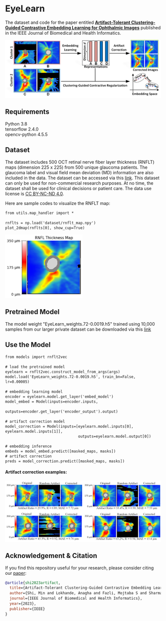 # EyeLearn

The dataset and code for the paper entitled [**Artifact-Tolerant Clustering-Guided Contrastive Embedding Learning for Ophthalmic Images**](https://ieeexplore.ieee.org/document/10159482) published in the IEEE Journal of Biomedical and Health Informatics.

<img src="imgs/Fig1.png" width="700">

## Requirements
Python 3.8 <br/>
tensorflow 2.4.0 <br/>
opencv-python 4.5.5

## Dataset
The dataset includes 500 OCT retinal nerve fiber layer thickness (RNFLT) maps (dimension 225 x 225) from 500 unique glaucoma patients. The glaucoma label and visual field mean deviation (MD) information are also included in the data. The dataset can be accessed via this [link](https://ophai.hms.harvard.edu/datasets/harvard-gd500/). This dataset can only be used for non-commercial research purposes. At no time, the dataset shall be used for clinical decisions or patient care. The data use license is [CC BY-NC-ND 4.0](https://creativecommons.org/licenses/by-nc-nd/4.0/).

Here are sample codes to visualize the RNFLT map:
````
from utils.map_handler import *

rnflts = np.load('dataset/rnflt_map.npy')
plot_2dmap(rnflts[0], show_cup=True)
````
<img src="imgs/Fig2.png" width="250">

## Pretrained Model
The model weight "EyeLearn_weights.72-0.0019.h5" trained using 10,000 samples from our larger private dataset can be downloaded via this [link](https://ophai.hms.harvard.edu/datasets/harvard-gd500/)


## Use the Model
````
from models import rnflt2vec

# load the pretrained model
eyelearn = rnflt2vec.construct_model_from_args(args)
model.load('EyeLearn_weights.72-0.0019.h5', train_bn=False, lr=0.00005)

# embedding learning model
encoder = eyelearn.model.get_layer('embed_model')
model_embed = Model(inputs=encoder.inputs, 
                    outputs=encoder.get_layer('encoder_output').output)
                    
# artifact correction model                   
model_correction = Model(inputs=[eyelearn.model.inputs[0], eyelearn.model.inputs[1]],
                                 outputs=eyelearn.model.output[0])
                                 
# embedding inference
embeds = model_embed.predict([masked_maps, masks]) 
# artifact correction
preds = model_correction.predict([masked_maps, masks]) 
````

#### Artifact correction examples: <br />
<img src="imgs/example.png" width="800">

## Acknowledgement & Citation


If you find this repository useful for your research, please consider citing our [paper](https://ieeexplore.ieee.org/abstract/document/10159482):

```bibtex
@article{shi2023artifact,
  title={Artifact-Tolerant Clustering-Guided Contrastive Embedding Learning for Ophthalmic Images in Glaucoma},
  author={Shi, Min and Lokhande, Anagha and Fazli, Mojtaba S and Sharma, Vishal and Tian, Yu and Luo, Yan and Pasquale, Louis R and Elze, Tobias and Boland, Michael V and Zebardast, Nazlee and others},
  journal={IEEE Journal of Biomedical and Health Informatics},
  year={2023},
  publisher={IEEE}
}

